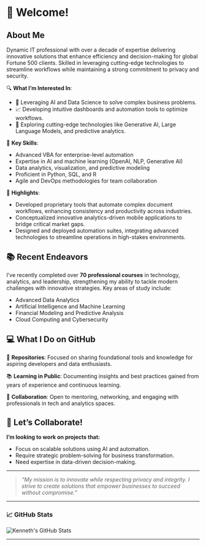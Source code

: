 # 👋 Welcome!

## About Me
Dynamic IT professional with over a decade of expertise delivering innovative solutions that enhance efficiency and decision-making for global Fortune 500 clients. Skilled in leveraging cutting-edge technologies to streamline workflows while maintaining a strong commitment to privacy and security.

🔍 **What I’m Interested In**:
- 🚀 Leveraging AI and Data Science to solve complex business problems.
- 📈 Developing intuitive dashboards and automation tools to optimize workflows.
- 🌱 Exploring cutting-edge technologies like Generative AI, Large Language Models, and predictive analytics.

🎯 **Key Skills**:
- Advanced VBA for enterprise-level automation
- Expertise in AI and machine learning (OpenAI, NLP, Generative AI)
- Data analytics, visualization, and predictive modeling
- Proficient in Python, SQL, and R
- Agile and DevOps methodologies for team collaboration

🌟 **Highlights**:
- Developed proprietary tools that automate complex document workflows, enhancing consistency and productivity across industries.
- Conceptualized innovative analytics-driven mobile applications to bridge critical market gaps.
- Designed and deployed automation suites, integrating advanced technologies to streamline operations in high-stakes environments.

## 📚 Recent Endeavors
I’ve recently completed over **70 professional courses** in technology, analytics, and leadership, strengthening my ability to tackle modern challenges with innovative strategies. Key areas of study include:
- Advanced Data Analytics
- Artificial Intelligence and Machine Learning
- Financial Modeling and Predictive Analysis
- Cloud Computing and Cybersecurity

## 💻 What I Do on GitHub
🔧 **Repositories**: Focused on sharing foundational tools and knowledge for aspiring developers and data enthusiasts.

📚 **Learning in Public**: Documenting insights and best practices gained from years of experience and continuous learning.

💬 **Collaboration**: Open to mentoring, networking, and engaging with professionals in tech and analytics spaces.

## 🤝 Let’s Collaborate!
**I’m looking to work on projects that:**

- Focus on scalable solutions using AI and automation.
- Require strategic problem-solving for business transformation.
- Need expertise in data-driven decision-making.

---

> _“My mission is to innovate while respecting privacy and integrity. I strive to create solutions that empower businesses to succeed without compromise.”_
---

### 📈 GitHub Stats

![Kenneth's GitHub Stats](https://github-readme-stats.vercel.app/api?username=GitKenetic&show_icons=true&theme=radical)

---

<!--
**GitKenetic/GitKenetic** is a ✨ _special_ ✨ repository because its `README.md` (this file) appears on your GitHub profile.

Here are some ideas to get you started:

- 🔭 I’m currently working on ...
- 🌱 I’m currently learning ...
- 👯 I’m looking to collaborate on ...
- 🤔 I’m looking for help with ...
- 💬 Ask me about ...
- 📫 How to reach me: ...
- 😄 Pronouns: ...
- ⚡ Fun fact: ...
-->
